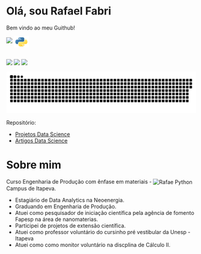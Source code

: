 # Olá, sou Rafael Fabri
 Bem vindo ao meu Guithub!
 
<img height="180em" src="https://github-readme-stats.vercel.app/api?username=rafaelfabri&show_icons=true&theme=dracula&include_all_commits=true&count_private=true"/>
<img align="center" alt="Rafae Python" height="30" width="40" src="https://raw.githubusercontent.com/devicons/devicon/master/icons/python/python-original.svg"> 

          

<div style="display: inline_block"><br>
  
 <a href="https://www.linkedin.com/in/rafael-fabri-chimidt/" target="_blank"><img src="https://img.shields.io/badge/-LinkedIn-%230077B5?style=for-the-badge&logo=linkedin&logoColor=white" target="_blank"></a> 
<a href="https://rafael-fabri-chimidt.medium.com/" target="_blank"><img src="https://img.shields.io/badge/Medium-12100E?style=for-the-badge&logo=medium&logoColor=white" target="_blank"></a> 
 <a href="https://www.instagram.com/rafafabric/?hl=pt-br" target="_blank"><img src="https://img.shields.io/badge/-Instagram-%23E4405F?style=for-the-badge&logo=instagram&logoColor=white" target="_blank"></a>
</div>
  
![Snake animation](https://github.com/rafaelfabri/rafaelfabri/blob/output/github-contribution-grid-snake.svg)

Repositório:
 - [Projetos Data Science](https://github.com/rafaelfabri/Data-Science)
 - [Artigos Data Science](https://github.com/rafaelfabri/Artigos-Data-Science)

# Sobre mim
Curso Engenharia de Produção com ênfase em materiais - <img align="center" alt="Rafae Python" height="50" width="60" src="https://upload.wikimedia.org/wikipedia/commons/0/0a/Logo_Unesp.svg"> Campus de Itapeva.

* Estagiário de Data Analytics na Neoenergia.
* Graduando em Engenharia de Produção.
* Atuei como pesquisador de iniciação científica pela agência de fomento Fapesp na área de nanomaterias. 
* Participei de projetos de extensão científica.
* Atuei como professor voluntário do cursinho pré vestibular da Unesp - Itapeva
* Atuei como como monitor voluntário na discplina de Cálculo II.

